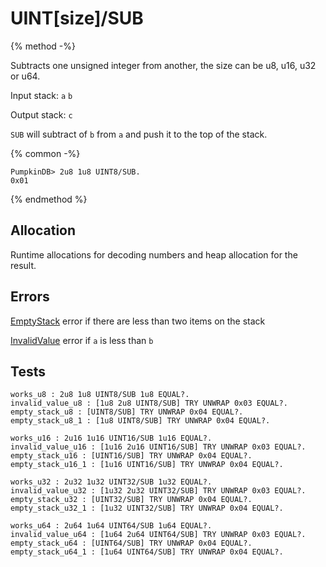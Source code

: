 UINT[size]/SUB
===

{% method -%}

Subtracts one unsigned integer from another, the size can be u8, u16, u32 or u64. 

Input stack: `a` `b`

Output stack: `c`

`SUB` will subtract of `b` from `a` and push it to the top of the stack.

{% common -%}

```
PumpkinDB> 2u8 1u8 UINT8/SUB.
0x01
```

{% endmethod %}

## Allocation

Runtime allocations for decoding numbers and heap allocation
for the result.

## Errors

[EmptyStack](../errors/EmptyStack.md) error if there are less than two items on the stack

[InvalidValue](../errors/InvalidValue.md) error if `a` is less than `b`

## Tests

```test
works_u8 : 2u8 1u8 UINT8/SUB 1u8 EQUAL?.
invalid_value_u8 : [1u8 2u8 UINT8/SUB] TRY UNWRAP 0x03 EQUAL?.
empty_stack_u8 : [UINT8/SUB] TRY UNWRAP 0x04 EQUAL?.
empty_stack_u8_1 : [1u8 UINT8/SUB] TRY UNWRAP 0x04 EQUAL?.

works_u16 : 2u16 1u16 UINT16/SUB 1u16 EQUAL?.
invalid_value_u16 : [1u16 2u16 UINT16/SUB] TRY UNWRAP 0x03 EQUAL?.
empty_stack_u16 : [UINT16/SUB] TRY UNWRAP 0x04 EQUAL?.
empty_stack_u16_1 : [1u16 UINT16/SUB] TRY UNWRAP 0x04 EQUAL?.

works_u32 : 2u32 1u32 UINT32/SUB 1u32 EQUAL?.
invalid_value_u32 : [1u32 2u32 UINT32/SUB] TRY UNWRAP 0x03 EQUAL?.
empty_stack_u32 : [UINT32/SUB] TRY UNWRAP 0x04 EQUAL?.
empty_stack_u32_1 : [1u32 UINT32/SUB] TRY UNWRAP 0x04 EQUAL?.

works_u64 : 2u64 1u64 UINT64/SUB 1u64 EQUAL?.
invalid_value_u64 : [1u64 2u64 UINT64/SUB] TRY UNWRAP 0x03 EQUAL?.
empty_stack_u64 : [UINT64/SUB] TRY UNWRAP 0x04 EQUAL?.
empty_stack_u64_1 : [1u64 UINT64/SUB] TRY UNWRAP 0x04 EQUAL?.
```

